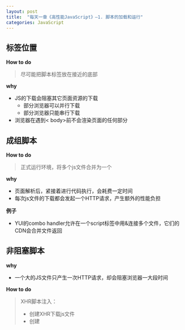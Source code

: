 ```yaml
---
layout: post
title:  "每天一章《高性能JavaScript》—1. 脚本的加载和运行"
categories: JavaScript
---
```


## 标签位置

**How to do**

> 尽可能把脚本标签放在接近<body>的底部

**why**

- JS的下载会阻塞其它页面资源的下载
	- 部分浏览器可以并行下载
	- 部分浏览器只能串行下载
- 浏览器在遇到<  body>前不会渲染页面的任何部分

## 成组脚本

**How to do**

> 正式运行环境，将多个js文件合并为一个

**why**

- 页面解析<scirpt>后，紧接着进行代码执行，会耗费一定时间
- 每次js文件的下载都会发起一个HTTP请求，产生额外的性能负担

**例子**

- YUI的combo handler允许在一个script标签中用&连接多个文件，它们的CDN会合并文件返回

## 非阻塞脚本

**why**

- 一个大的JS文件只产生一次HTTP请求，却会阻塞浏览器一大段时间

**How to do**

> XHR脚本注入：
>  - 创建XHR下载js文件
>  - 创建<script>将文件内容注入页面

other:

- 延期脚本：使用defer，兼容性差
- 动态脚本加载
	- 动态创建script节点
	- FF, Opera, Chrome在节点接收完后发出load事件
	- IE发出readystatechange事件，控制readyState属性
	- 除了FF和Opera，其它浏览器按照服务器返回顺序执行脚本，而不是指定顺序执行脚本